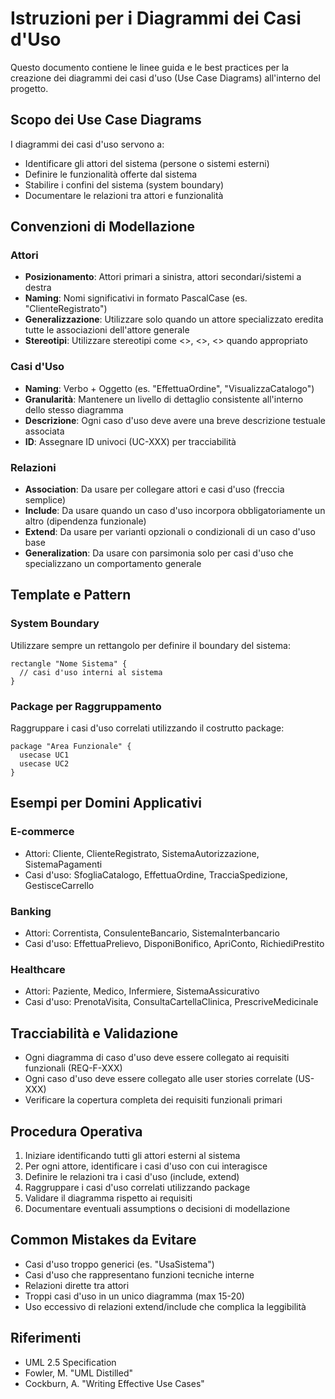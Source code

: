 # Istruzioni per i Diagrammi dei Casi d'Uso

Questo documento contiene le linee guida e le best practices per la creazione dei diagrammi dei casi d'uso (Use Case Diagrams) all'interno del progetto.

## Scopo dei Use Case Diagrams

I diagrammi dei casi d'uso servono a:
- Identificare gli attori del sistema (persone o sistemi esterni)
- Definire le funzionalità offerte dal sistema
- Stabilire i confini del sistema (system boundary)
- Documentare le relazioni tra attori e funzionalità

## Convenzioni di Modellazione

### Attori

- **Posizionamento**: Attori primari a sinistra, attori secondari/sistemi a destra
- **Naming**: Nomi significativi in formato PascalCase (es. "ClienteRegistrato")
- **Generalizzazione**: Utilizzare solo quando un attore specializzato eredita tutte le associazioni dell'attore generale
- **Stereotipi**: Utilizzare stereotipi come <<system>>, <<human>>, <<device>> quando appropriato

### Casi d'Uso

- **Naming**: Verbo + Oggetto (es. "EffettuaOrdine", "VisualizzaCatalogo")
- **Granularità**: Mantenere un livello di dettaglio consistente all'interno dello stesso diagramma
- **Descrizione**: Ogni caso d'uso deve avere una breve descrizione testuale associata
- **ID**: Assegnare ID univoci (UC-XXX) per tracciabilità

### Relazioni

- **Association**: Da usare per collegare attori e casi d'uso (freccia semplice)
- **Include**: Da usare quando un caso d'uso incorpora obbligatoriamente un altro (dipendenza funzionale)
- **Extend**: Da usare per varianti opzionali o condizionali di un caso d'uso base
- **Generalization**: Da usare con parsimonia solo per casi d'uso che specializzano un comportamento generale

## Template e Pattern

### System Boundary

Utilizzare sempre un rettangolo per definire il boundary del sistema:

```plantuml
rectangle "Nome Sistema" {
  // casi d'uso interni al sistema
}
```

### Package per Raggruppamento

Raggruppare i casi d'uso correlati utilizzando il costrutto package:

```plantuml
package "Area Funzionale" {
  usecase UC1
  usecase UC2
}
```

## Esempi per Domini Applicativi

### E-commerce

- Attori: Cliente, ClienteRegistrato, SistemaAutorizzazione, SistemaPagamenti
- Casi d'uso: SfogliaCatalogo, EffettuaOrdine, TracciaSpedizione, GestisceCarrello

### Banking

- Attori: Correntista, ConsulenteBancario, SistemaInterbancario
- Casi d'uso: EffettuaPrelievo, DisponiBonifico, ApriConto, RichiediPrestito

### Healthcare

- Attori: Paziente, Medico, Infermiere, SistemaAssicurativo
- Casi d'uso: PrenotaVisita, ConsultaCartellaClinica, PrescriveMedicinale

## Tracciabilità e Validazione

- Ogni diagramma di caso d'uso deve essere collegato ai requisiti funzionali (REQ-F-XXX)
- Ogni caso d'uso deve essere collegato alle user stories correlate (US-XXX)
- Verificare la copertura completa dei requisiti funzionali primari

## Procedura Operativa

1. Iniziare identificando tutti gli attori esterni al sistema
2. Per ogni attore, identificare i casi d'uso con cui interagisce
3. Definire le relazioni tra i casi d'uso (include, extend)
4. Raggruppare i casi d'uso correlati utilizzando package
5. Validare il diagramma rispetto ai requisiti
6. Documentare eventuali assumptions o decisioni di modellazione

## Common Mistakes da Evitare

- Casi d'uso troppo generici (es. "UsaSistema")
- Casi d'uso che rappresentano funzioni tecniche interne
- Relazioni dirette tra attori
- Troppi casi d'uso in un unico diagramma (max 15-20)
- Uso eccessivo di relazioni extend/include che complica la leggibilità

## Riferimenti

- UML 2.5 Specification
- Fowler, M. "UML Distilled"
- Cockburn, A. "Writing Effective Use Cases"
